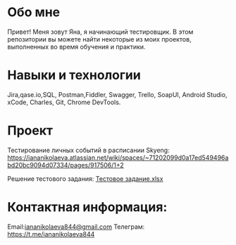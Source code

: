 # Обо мне
Привет! Меня зовут Яна, я начинающий тестировщик. В этом репозитории вы можете найти некоторые из моих проектов, выполненных во время обучения и практики.
# Навыки и технологии
Jira,qase.io,SQL, Postman,Fiddler, Swagger, Trello, SoapUI, Android Studio, xCode, Charles, Git, Chrome DevTools.
# Проект
Тестирование личных событий в расписании Skyeng: https://iananikolaeva.atlassian.net/wiki/spaces/~71202099d0a17ed549496abd20bc9094d07334/pages/917506/1+2

Решение тестового задания: [Тестовое задание.xlsx](https://github.com/iananikolaeva/-/files/13496755/default.xlsx)
# Контактная информация:
Email:iananikolaeva844@gmail.com 
Телеграм: https://t.me/iananikolaeva844
